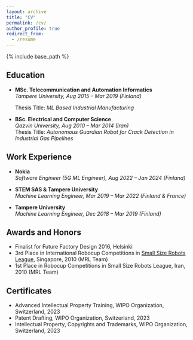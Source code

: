 ```yaml
---
layout: archive
title: "CV"
permalink: /cv/
author_profile: true
redirect_from:
  - /resume
---
```


{% include base_path %}

## Education
- **MSc. Telecommunication and Automation Informatics**  
  *Tampere University, Aug 2015 – Mar 2019 (Finland)*
  
  Thesis Title: *ML Based Industrial Manufacturing*

- **BSc. Electrical and Computer Science**  
  *Qazvin University, Aug 2010 – Mar 2014 (Iran)*   
  Thesis Title: *Autonomous Guardian Robot for Crack Detection in Industrial Gas Pipelines*

## Work Experience
- **Nokia**  
  *Software Engineer (5G ML Engineer), Aug 2022 – Jan 2024 (Finland)*

- **STEM SAS & Tampere University**  
  *Machine Learning Engineer, Mar 2019 – Mar 2022 (Finland & France)*

- **Tampere University**  
  *Machine Learning Engineer, Dec 2018 – Mar 2019 (Finland)*

## Awards and Honors
- Finalist for Future Factory Design 2016, Helsinki
- 3rd Place in International Robocup Competitions in [Small Size Robots League](https://www.robocup.org/), Singapore, 2010 (MRL Team)
- 1st Place in Robocup Competitions in Small Size Robots League, Iran, 2010 (MRL Team)

## Certificates
  
- Advanced Intellectual Property Training, WIPO Organization, Switzerland, 2023
- Patent Drafting, WIPO Organization, Switzerland, 2023
- Intellectual Property, Copyrights and Trademarks, WIPO Organization, Switzerland, 2023
